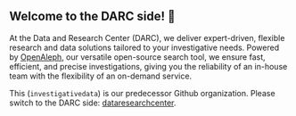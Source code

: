 ## Welcome to the DARC side! 👋

At the Data and Research Center (DARC), we deliver expert-driven, flexible research and data solutions tailored to your investigative needs. Powered by [OpenAleph](https://openaleph.org/), our versatile open-source search tool, we ensure fast, efficient, and precise investigations, giving you the reliability of an in-house team with the flexibility of an on-demand service.

This (`investigativedata`) is our predecessor Github organization. Please switch to the DARC side: [dataresearchcenter](https://github.com/dataresearchcenter).
